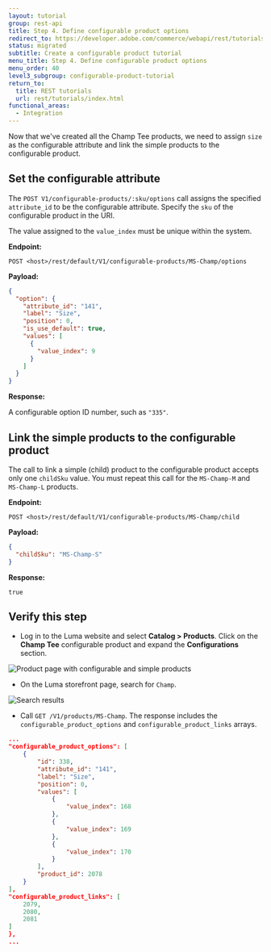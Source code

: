 ```yaml
---
layout: tutorial
group: rest-api
title: Step 4. Define configurable product options
redirect_to: https://developer.adobe.com/commerce/webapi/rest/tutorials/configurable-product/define-config-product-options/
status: migrated
subtitle: Create a configurable product tutorial
menu_title: Step 4. Define configurable product options
menu_order: 40
level3_subgroup: configurable-product-tutorial
return_to:
  title: REST tutorials
  url: rest/tutorials/index.html
functional_areas:
  - Integration
---
```


Now that we've created all the Champ Tee products, we need to assign `size` as the configurable attribute and link the simple products to the configurable product.

## Set the configurable attribute

The `POST V1/configurable-products/:sku/options` call assigns the specified `attribute_id` to be the configurable attribute. Specify the `sku` of the configurable product in the URI.

The value assigned to the `value_index` must be unique within the system.

**Endpoint:**

`POST <host>/rest/default/V1/configurable-products/MS-Champ/options`

**Payload:**

```json
{
  "option": {
    "attribute_id": "141",
    "label": "Size",
    "position": 0,
    "is_use_default": true,
    "values": [
      {
        "value_index": 9
      }
    ]
  }
}
```

**Response:**

A configurable option ID number, such as `"335"`.

## Link the simple products to the configurable product

The call to link a simple (child) product to the configurable product accepts only one `childSku` value. You must repeat this call for the `MS-Champ-M` and `MS-Champ-L` products.

**Endpoint:**

`POST <host>/rest/default/V1/configurable-products/MS-Champ/child`

**Payload:**

```json
{
  "childSku": "MS-Champ-S"
}
```

**Response:**

`true`

## Verify this step

*  Log in to the Luma website and select **Catalog > Products**. Click on the **Champ Tee** configurable product and expand the **Configurations** section.

![Product page with configurable and simple products](https://developer.adobe.com/commerce/webapi/rest/images/configurations-section.png)

*  On the Luma storefront page, search for `Champ`.

![Search results](https://developer.adobe.com/commerce/webapi/rest/images/search-results.png)

*  Call `GET /V1/products/MS-Champ`. The response includes the `configurable_product_options` and `configurable_product_links` arrays.

```json
...
"configurable_product_options": [
    {
        "id": 338,
        "attribute_id": "141",
        "label": "Size",
        "position": 0,
        "values": [
            {
                "value_index": 168
            },
            {
                "value_index": 169
            },
            {
                "value_index": 170
            }
        ],
        "product_id": 2078
    }
],
"configurable_product_links": [
    2079,
    2080,
    2081
]
},
...
```
